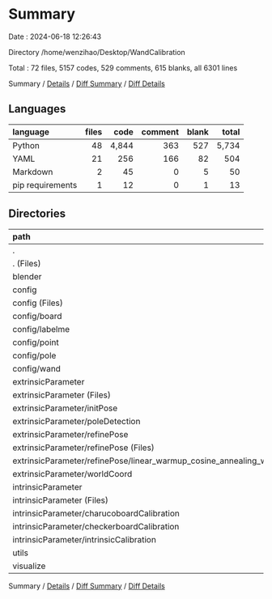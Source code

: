 # Summary

Date : 2024-06-18 12:26:43

Directory /home/wenzihao/Desktop/WandCalibration

Total : 72 files,  5157 codes, 529 comments, 615 blanks, all 6301 lines

Summary / [Details](details.md) / [Diff Summary](diff.md) / [Diff Details](diff-details.md)

## Languages
| language | files | code | comment | blank | total |
| :--- | ---: | ---: | ---: | ---: | ---: |
| Python | 48 | 4,844 | 363 | 527 | 5,734 |
| YAML | 21 | 256 | 166 | 82 | 504 |
| Markdown | 2 | 45 | 0 | 5 | 50 |
| pip requirements | 1 | 12 | 0 | 1 | 13 |

## Directories
| path | files | code | comment | blank | total |
| :--- | ---: | ---: | ---: | ---: | ---: |
| . | 72 | 5,157 | 529 | 615 | 6,301 |
| . (Files) | 4 | 276 | 2 | 13 | 291 |
| blender | 1 | 12 | 1 | 10 | 23 |
| config | 21 | 256 | 166 | 82 | 504 |
| config (Files) | 6 | 162 | 87 | 63 | 312 |
| config/board | 3 | 12 | 36 | 9 | 57 |
| config/labelme | 1 | 6 | 2 | 0 | 8 |
| config/point | 2 | 12 | 3 | 0 | 15 |
| config/pole | 4 | 15 | 7 | 2 | 24 |
| config/wand | 5 | 49 | 31 | 8 | 88 |
| extrinsicParameter | 30 | 3,661 | 300 | 405 | 4,366 |
| extrinsicParameter (Files) | 1 | 0 | 0 | 1 | 1 |
| extrinsicParameter/initPose | 4 | 251 | 12 | 27 | 290 |
| extrinsicParameter/poleDetection | 5 | 689 | 59 | 44 | 792 |
| extrinsicParameter/refinePose | 9 | 1,536 | 101 | 220 | 1,857 |
| extrinsicParameter/refinePose (Files) | 7 | 1,293 | 97 | 177 | 1,567 |
| extrinsicParameter/refinePose/linear_warmup_cosine_annealing_warm_restarts_weight_decay | 2 | 243 | 4 | 43 | 290 |
| extrinsicParameter/worldCoord | 11 | 1,185 | 128 | 113 | 1,426 |
| intrinsicParameter | 6 | 372 | 42 | 44 | 458 |
| intrinsicParameter (Files) | 1 | 0 | 0 | 1 | 1 |
| intrinsicParameter/charucoboardCalibration | 2 | 159 | 13 | 14 | 186 |
| intrinsicParameter/checkerboardCalibration | 2 | 140 | 23 | 23 | 186 |
| intrinsicParameter/intrinsicCalibration | 1 | 73 | 6 | 6 | 85 |
| utils | 4 | 163 | 11 | 24 | 198 |
| visualize | 6 | 417 | 7 | 37 | 461 |

Summary / [Details](details.md) / [Diff Summary](diff.md) / [Diff Details](diff-details.md)